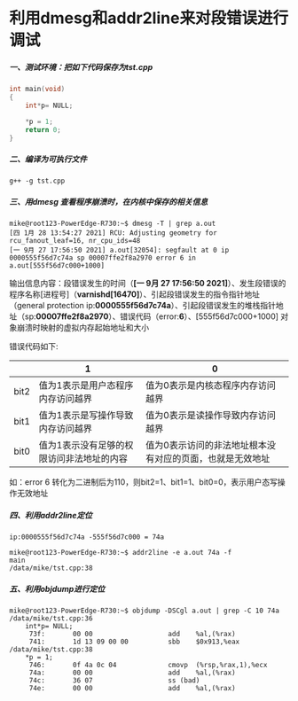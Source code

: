 # 利用dmesg和addr2line来对段错误进行调试

#####  一、测试环境：把如下代码保存为tst.cpp

```c++
int main(void)
{
    int*p= NULL;

    *p = 1;
    return 0;
}
```

##### 二、编译为可执行文件

```shell
g++ -g tst.cpp
```

##### 三、用**dmesg**  查看程序崩溃时，在内核中保存的相关信息

```shell
mike@root123-PowerEdge-R730:~$ dmesg -T | grep a.out
[四 1月 28 13:54:27 2021] RCU: Adjusting geometry for rcu_fanout_leaf=16, nr_cpu_ids=48
[一 9月 27 17:56:50 2021] a.out[32054]: segfault at 0 ip 0000555f56d7c74a sp 00007ffe2f8a2970 error 6 in a.out[555f56d7c000+1000]
```

输出信息内容：段错误发生的时间（**[一 9月 27 17:56:50 2021]**）、发生段错误的程序名称[进程号]（**varnishd[16470]**）、引起段错误发生的指令指针地址（general protection ip:**0000555f56d7c74a**）、引起段错误发生的堆栈指针地址（sp:**00007ffe2f8a2970**）、错误代码（error:**6**）、[555f56d7c000+1000] 对象崩溃时映射的虚拟内存起始地址和大小

错误代码如下:

|      | 1                                         | 0                                                         |
| ---- | ----------------------------------------- | --------------------------------------------------------- |
| bit2 | 值为1表示是用户态程序内存访问越界         | 值为0表示是内核态程序内存访问越界                         |
| bit1 | 值为1表示是写操作导致内存访问越界         | 值为0表示是读操作导致内存访问越界                         |
| bit0 | 值为1表示没有足够的权限访问非法地址的内容 | 值为0表示访问的非法地址根本没有对应的页面，也就是无效地址 |

如：error 6 转化为二进制后为110，则bit2=1、bit1=1、bit0=0，表示用户态写操作无效地址

##### 四、利用addr2line定位

```shell
ip:0000555f56d7c74a -555f56d7c000 = 74a
```

```shell
mike@root123-PowerEdge-R730:~$ addr2line -e a.out 74a -f
main
/data/mike/tst.cpp:38
```

##### 五、利用objdump进行定位

```shell
mike@root123-PowerEdge-R730:~$ objdump -DSCgl a.out | grep -C 10 74a
/data/mike/tst.cpp:36
    int*p= NULL;
     73f:       00 00                   add    %al,(%rax)
     741:       1d 13 09 00 00          sbb    $0x913,%eax
/data/mike/tst.cpp:38
    *p = 1;
     746:       0f 4a 0c 04             cmovp  (%rsp,%rax,1),%ecx
     74a:       00 00                   add    %al,(%rax)
     74c:       36 07                   ss (bad)
     74e:       00 00                   add    %al,(%rax)
```

